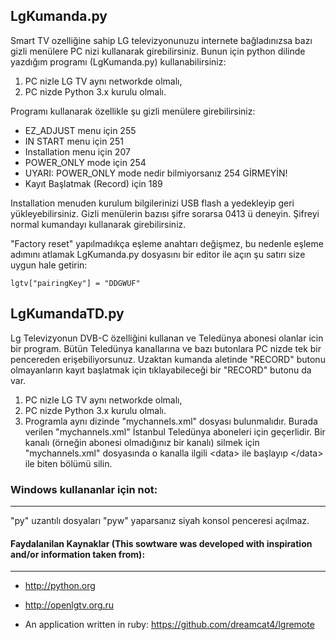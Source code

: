## LgKumanda.py


Smart TV ozelliğine sahip LG televizyonunuzu internete bağladınızsa bazı gizli menülere PC nizi kullanarak girebilirsiniz. Bunun için python dilinde yazdığım programı (LgKumanda.py) kullanabilirsiniz:

1. PC nizle LG TV aynı networkde olmalı,
2. PC nizde Python 3.x kurulu olmalı.

Programı kullanarak özellikle şu gizli menülere girebilirsiniz:

*   EZ_ADJUST menu için 255
*   IN START menu için 251
*   Installation menu için 207
*   POWER_ONLY mode için 254
*   UYARI: POWER_ONLY mode nedir bilmiyorsanız 254 GİRMEYİN!
*   Kayıt Başlatmak (Record) için 189

Installation menuden kurulum bilgilerinizi USB flash a yedekleyip geri yükleyebilirsiniz.
Gizli menülerin bazısı şifre sorarsa 0413 ü deneyin. Şifreyi normal kumandayı kullanarak girebilirsiniz. 

"Factory reset" yapılmadıkça eşleme anahtarı değişmez, bu nedenle eşleme adımını atlamak LgKumanda.py dosyasını bir editor ile açın şu satırı size uygun hale getirin:

    lgtv["pairingKey"] = "DDGWUF"

## LgKumandaTD.py

Lg Televizyonun DVB-C özelliğini kullanan ve Teledünya abonesi olanlar icin bir program. Bütün Teledünya kanallarına ve bazı butonlara PC nizde tek bir pencereden erişebiliyorsunuz. Uzaktan kumanda aletinde "RECORD" butonu olmayanların kayıt başlatmak için tıklayabileceği bir "RECORD" butonu da var.

1. PC nizle LG TV aynı networkde olmalı,
2. PC nizde Python 3.x kurulu olmalı.
3. Programla aynı dizinde "mychannels.xml" dosyası bulunmalıdır. Burada verilen "mychannels.xml" İstanbul Teledünya aboneleri için geçerlidir.  Bir kanalı (örneğin abonesi olmadığınız bir kanalı) silmek için "mychannels.xml" dosyasında o kanalla ilgili \<data\> ile başlayıp \</data\> ile biten bölümü silin.

### Windows kullananlar için not:
----
"py" uzantılı dosyaları "pyw" yaparsanız siyah konsol penceresi açılmaz. 

#### Faydalanilan Kaynaklar (This sowtware was developed with inspiration and/or information taken from):
----

*   <http://python.org>


*   <http://openlgtv.org.ru>


*   An application written in ruby: <https://github.com/dreamcat4/lgremote>
